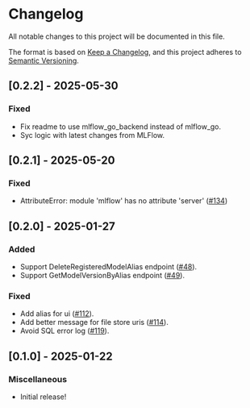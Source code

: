 # Changelog

All notable changes to this project will be documented in this file.

The format is based on [Keep a Changelog](https://keepachangelog.com/en/1.1.0/),
and this project adheres to [Semantic Versioning](https://semver.org/spec/v2.0.0.html).

## [0.2.2] - 2025-05-30

### Fixed

* Fix readme to use mlflow_go_backend instead of mlflow_go.
* Syc logic with latest changes from MLFlow.

## [0.2.1] - 2025-05-20

### Fixed

- AttributeError: module 'mlflow' has no attribute 'server' ([#134](https://github.com/mlflow/mlflow-go-backend/issues/134))

## [0.2.0] - 2025-01-27

### Added

- Support DeleteRegisteredModelAlias endpoint ([#48](https://github.com/mlflow/mlflow-go-backend/issues/48)).
- Support GetModelVersionByAlias endpoint ([#49](https://github.com/mlflow/mlflow-go-backend/issues/49)).

### Fixed

- Add alias for ui ([#112](https://github.com/mlflow/mlflow-go-backend/issues/112)).
- Add better message for file store uris ([#114](https://github.com/mlflow/mlflow-go-backend/issues/114)).
- Avoid SQL error log ([#119](https://github.com/mlflow/mlflow-go-backend/issues/119)).

## [0.1.0] - 2025-01-22

### Miscellaneous

- Initial release!